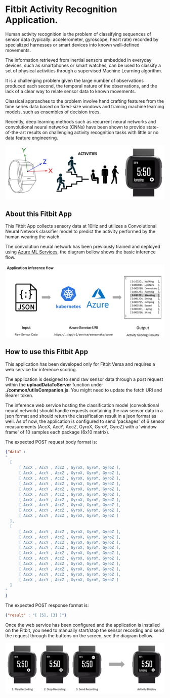 # Fitbit Activity Recognition Application.

Human activity recognition is the problem of classifying sequences of sensor data (typically: accelerometer, gyroscope, heart rate) recorded by specialized harnesses or smart devices into known well-defined movements.

The information retrieved from inertial sensors embedded in everyday devices, such as smartphones or smart watches, can be used to classify a set of physical activities through a supervised Machine Learning algorithm.

It is a challenging problem given the large number of observations produced each second, the temporal nature of the observations, and the lack of a clear way to relate sensor data to known movements.

Classical approaches to the problem involve hand crafting features from the time series data based on fixed-size windows and training machine learning models, such as ensembles of decision trees.

Recently, deep learning methods such as recurrent neural networks and convolutional neural networks (CNNs) have been shown to provide state-of-the-art results on challenging activity recognition tasks with little or no data feature engineering.

![Fitbit Approach](./fitbit.png)


## About this Fitbit App

This Fitbit App collects sensory data at 10Hz and utilizes a Convolutional Neural Network classifier model to predict the activity performed by the human wearing the watch. 

The convolution neural network has been previously trained and deployed using [Azure ML Services](https://azure.microsoft.com/en-us/services/machine-learning-service/), the diagram bellow shows the basic inference flow.

![Inference Flow](./inference.png)


## How to use this Fitbit App

This application has been developed only for Fitbit Versa and requires a web service for inference scoring.

The application is designed to send raw sensor data through a post request within the **uploadDataToServer** function under **./common/utilsCompanion.js**. You might need to update the fetch URI and Bearer token.

The inference web service hosting the classification model (convolutional neural network) should handle requests containing the raw sensor data in a json format and should return the classification result in a json format as well. As of now, the application is configured to send 'packages' of 6 sensor measurements (AccX, AccY, AccZ, GyroX, GyroY, GyroZ) with a 'window frame' of 10 samples each package (6x10 matrix). 

The expected POST request body format is:
```json
{"data" : 
"
  [
      [ AccX , AccY , AccZ , GyroX, GyroY, GyroZ ],
      [ AccX , AccY , AccZ , GyroX, GyroY, GyroZ ],
      [ AccX , AccY , AccZ , GyroX, GyroY, GyroZ ],
      [ AccX , AccY , AccZ , GyroX, GyroY, GyroZ ],
      [ AccX , AccY , AccZ , GyroX, GyroY, GyroZ ],
      [ AccX , AccY , AccZ , GyroX, GyroY, GyroZ ],
      [ AccX , AccY , AccZ , GyroX, GyroY, GyroZ ],
      [ AccX , AccY , AccZ , GyroX, GyroY, GyroZ ],
      [ AccX , AccY , AccZ , GyroX, GyroY, GyroZ ],
      [ AccX , AccY , AccZ , GyroX, GyroY, GyroZ ]
  ],
  [
      [ AccX , AccY , AccZ , GyroX, GyroY, GyroZ ],
      [ AccX , AccY , AccZ , GyroX, GyroY, GyroZ ],
      [ AccX , AccY , AccZ , GyroX, GyroY, GyroZ ],
      [ AccX , AccY , AccZ , GyroX, GyroY, GyroZ ],
      [ AccX , AccY , AccZ , GyroX, GyroY, GyroZ ],
      [ AccX , AccY , AccZ , GyroX, GyroY, GyroZ ],
      [ AccX , AccY , AccZ , GyroX, GyroY, GyroZ ],
      [ AccX , AccY , AccZ , GyroX, GyroY, GyroZ ],
      [ AccX , AccY , AccZ , GyroX, GyroY, GyroZ ],
      [ AccX , AccY , AccZ , GyroX, GyroY, GyroZ ]
  ]
"
}
```
The expected POST response format is:
```json
{"result" : "[ [5], [3] ]"}
```

Once the web service has been configured and the application is installed on the Fitbit, you need to manually start/stop the sensor recording and send the request through the buttons on the screen, see the diagram bellow.

![Fitbit Flow](./recognition.png)